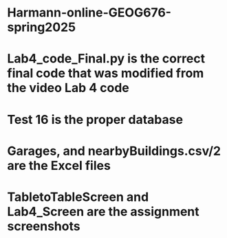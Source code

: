 # Harmann-online-GEOG676-spring2025
# Lab4_code_Final.py is the correct final code that was modified from the video Lab 4 code
# Test 16 is the proper database
# Garages, and nearbyBuildings.csv/2 are the Excel files
# TabletoTableScreen and Lab4_Screen are the assignment screenshots